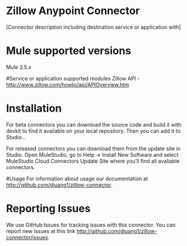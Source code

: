 # Zillow Anypoint Connector

[Connector description including destination service or application with]

# Mule supported versions
Mule 3.5.x

#Service or application supported modules
Zillow API - http://www.zillow.com/howto/api/APIOverview.htm

# Installation 
For beta connectors you can download the source code and build it with devkit to find it available on your local repository. Then you can add it to Studio…<TBD>

For released connectors you can download them from the update site in Studio. 
Open MuleStudio, go to Help → Install New Software and select MuleStudio Cloud Connectors Update Site where you’ll find all avaliable connectors.

#Usage
For information about usage our documentation at http://github.com/djuang1/zillow-connector.

# Reporting Issues

We use GitHub:Issues for tracking issues with this connector. You can report new issues at this link http://github.com/djuang1/zillow-connector/issues.